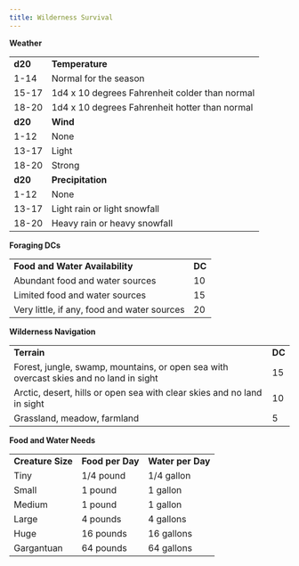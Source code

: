 ```yaml
---
title: Wilderness Survival
---
```


**Weather**

|         |                                                |
|---------|------------------------------------------------|
| **d20** | **Temperature**                                |
| 1-14    | Normal for the season                          |
| 15-17   | 1d4 x 10 degrees Fahrenheit colder than normal |
| 18-20   | 1d4 x 10 degrees Fahrenheit hotter than normal |
| **d20** | **Wind**                                       |
| 1-12    | None                                           |
| 13-17   | Light                                          |
| 18-20   | Strong                                         |
| **d20** | **Precipitation**                              |
| 1-12    | None                                           |
| 13-17   | Light rain or light snowfall                   |
| 18-20   | Heavy rain or heavy snowfall                   |

**Foraging DCs**

|                                             |        |
|---------------------------------------------|--------|
| **Food and Water Availability**             | **DC** |
| Abundant food and water sources             | 10     |
| Limited food and water sources              | 15     |
| Very little, if any, food and water sources | 20     |

**Wilderness Navigation**

|                                                                                        |        |
|----------------------------------------------------------------------------------------|--------|
| **Terrain**                                                                            | **DC** |
| Forest, jungle, swamp, mountains, or open sea with overcast skies and no land in sight | 15     |
| Arctic, desert, hills or open sea with clear skies and no land in sight                | 10     |
| Grassland, meadow, farmland                                                            | 5      |

**Food and Water Needs**

|                   |                  |                   |
|-------------------|------------------|-------------------|
| **Creature Size** | **Food per Day** | **Water per Day** |
| Tiny              | 1/4 pound        | 1/4 gallon        |
| Small             | 1 pound          | 1 gallon          |
| Medium            | 1 pound          | 1 gallon          |
| Large             | 4 pounds         | 4 gallons         |
| Huge              | 16 pounds        | 16 gallons        |
| Gargantuan        | 64 pounds        | 64 gallons        |
